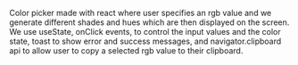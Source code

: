 Color picker made with react where user specifies an rgb value and we generate different shades and hues which are then displayed on the screen. We use useState, onClick events, to control the input values and the color state, toast to show error and success messages, and navigator.clipboard api to allow user to copy a selected rgb value to their clipboard.
